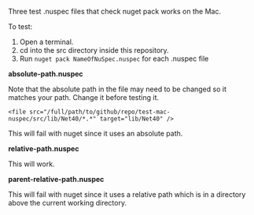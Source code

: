 Three test .nuspec files that check nuget pack works on the Mac.

To test:

 1. Open a terminal.
 2. cd into the src directory inside this repository.
 3. Run `nuget pack NameOfNuSpec.nuspec` for each .nuspec file

**absolute-path.nuspec**

Note that the absolute path in the file may need to be changed so it matches your path. Change it before testing it.

    <file src="/full/path/to/github/repo/test-mac-nuspec/src/lib/Net40/*.*" target="lib/Net40" />

This will fail with nuget since it uses an absolute path.

**relative-path.nuspec**

This will work.

**parent-relative-path.nuspec**

This will fail with nuget since it uses a relative path which is in a directory above the current working directory.
